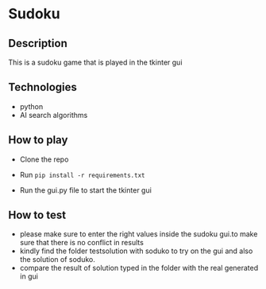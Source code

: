 # Sudoku

## Description

This is a sudoku game that is played in the tkinter gui

## Technologies

- python
- AI search algorithms

## How to play

- Clone the repo
- Run `pip install -r requirements.txt`

- Run the gui.py file to start the tkinter gui

## How to test

- please make sure to enter the right values inside the sudoku gui.to make sure that there is no conflict in results
- kindly find the folder testsolution with soduko to try on the gui and also the solution of soduko.
- compare the result of solution typed in the folder with the real generated in gui
